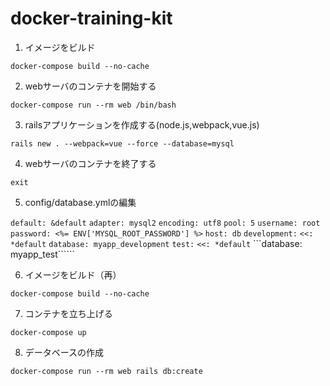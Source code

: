 # docker-training-kit

1. イメージをビルド

```docker-compose build --no-cache```

2. webサーバのコンテナを開始する

```docker-compose run --rm web /bin/bash```

3. railsアプリケーションを作成する(node.js,webpack,vue.js)

```rails new . --webpack=vue --force --database=mysql```

4. webサーバのコンテナを終了する

```exit```

5. config/database.ymlの編集

```default: &default```
  ```adapter: mysql2```
  ```encoding: utf8```
  ```pool: 5```
  ```username: root```
  ```password: <%= ENV['MYSQL_ROOT_PASSWORD'] %>```
  ```host: db```
```development:```
  ```<<: *default```
  ```database: myapp_development```
```test:```
  ```<<: *default```
  ```database: myapp_test``````

6. イメージをビルド（再）

```docker-compose build --no-cache```

7. コンテナを立ち上げる

```docker-compose up```

8. データベースの作成

```docker-compose run --rm web rails db:create```
